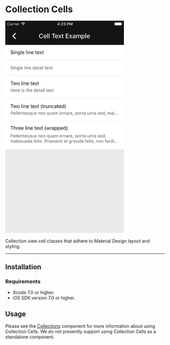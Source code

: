 <!--docs:
title: "Collection Cells"
layout: detail
section: components
excerpt: "Collection view cell classes that adhere to Material Design layout and styling."
iconId: list
path: /catalog/collections/collection-cells/
api_doc_root: true
-->

# Collection Cells

<div class="article__asset article__asset--screenshot">
  <img src="docs/assets/collection_cells.png" alt="Collection Cells" width="375">
</div>

Collection view cell classes that adhere to Material Design layout and styling.

- - -

## Installation

### Requirements

- Xcode 7.0 or higher.
- iOS SDK version 7.0 or higher.

## Usage

Please see the [Collections](../Collections/) component for more information about using Collection
Cells. We do not presently support using Collection Cells as a standalone component.
